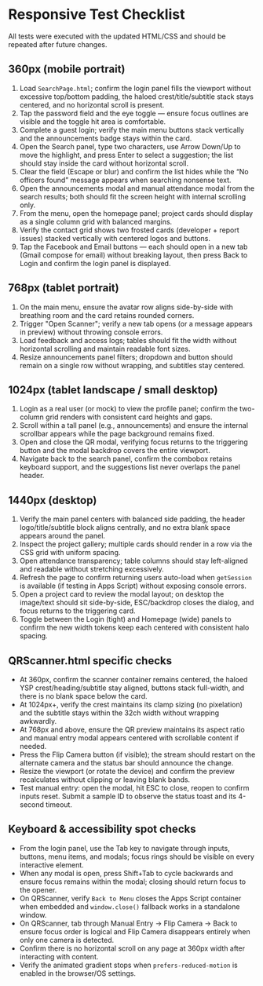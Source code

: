 # Responsive Test Checklist

All tests were executed with the updated HTML/CSS and should be repeated after future changes.

## 360px (mobile portrait)
1. Load `SearchPage.html`; confirm the login panel fills the viewport without excessive top/bottom padding, the haloed crest/title/subtitle stack stays centered, and no horizontal scroll is present.
2. Tap the password field and the eye toggle — ensure focus outlines are visible and the toggle hit area is comfortable.
3. Complete a guest login; verify the main menu buttons stack vertically and the announcements badge stays within the card.
4. Open the Search panel, type two characters, use Arrow Down/Up to move the highlight, and press Enter to select a suggestion; the list should stay inside the card without horizontal scroll.
5. Clear the field (Escape or blur) and confirm the list hides while the “No officers found” message appears when searching nonsense text.
6. Open the announcements modal and manual attendance modal from the search results; both should fit the screen height with internal scrolling only.
7. From the menu, open the homepage panel; project cards should display as a single column grid with balanced margins.
8. Verify the contact grid shows two frosted cards (developer + report issues) stacked vertically with centered logos and buttons.
9. Tap the Facebook and Email buttons — each should open in a new tab (Gmail compose for email) without breaking layout, then press Back to Login and confirm the login panel is displayed.

## 768px (tablet portrait)
1. On the main menu, ensure the avatar row aligns side-by-side with breathing room and the card retains rounded corners.
2. Trigger "Open Scanner"; verify a new tab opens (or a message appears in preview) without throwing console errors.
3. Load feedback and access logs; tables should fit the width without horizontal scrolling and maintain readable font sizes.
4. Resize announcements panel filters; dropdown and button should remain on a single row without wrapping, and subtitles stay centered.

## 1024px (tablet landscape / small desktop)
1. Login as a real user (or mock) to view the profile panel; confirm the two-column grid renders with consistent card heights and gaps.
2. Scroll within a tall panel (e.g., announcements) and ensure the internal scrollbar appears while the page background remains fixed.
3. Open and close the QR modal, verifying focus returns to the triggering button and the modal backdrop covers the entire viewport.
4. Navigate back to the search panel, confirm the combobox retains keyboard support, and the suggestions list never overlaps the panel header.

## 1440px (desktop)
1. Verify the main panel centers with balanced side padding, the header logo/title/subtitle block aligns centrally, and no extra blank space appears around the panel.
2. Inspect the project gallery; multiple cards should render in a row via the CSS grid with uniform spacing.
3. Open attendance transparency; table columns should stay left-aligned and readable without stretching excessively.
4. Refresh the page to confirm returning users auto-load when `getSession` is available (if testing in Apps Script) without exposing console errors.
5. Open a project card to review the modal layout; on desktop the image/text should sit side-by-side, ESC/backdrop closes the dialog, and focus returns to the triggering card.
6. Toggle between the Login (tight) and Homepage (wide) panels to confirm the new width tokens keep each centered with consistent halo spacing.

## QRScanner.html specific checks
- At 360px, confirm the scanner container remains centered, the haloed YSP crest/heading/subtitle stay aligned, buttons stack full-width, and there is no blank space below the card.
- At 1024px+, verify the crest maintains its clamp sizing (no pixelation) and the subtitle stays within the 32ch width without wrapping awkwardly.
- At 768px and above, ensure the QR preview maintains its aspect ratio and manual entry modal appears centered with scrollable content if needed.
- Press the Flip Camera button (if visible); the stream should restart on the alternate camera and the status bar should announce the change.
- Resize the viewport (or rotate the device) and confirm the preview recalculates without clipping or leaving blank bands.
- Test manual entry: open the modal, hit ESC to close, reopen to confirm inputs reset. Submit a sample ID to observe the status toast and its 4-second timeout.

## Keyboard & accessibility spot checks
- From the login panel, use the Tab key to navigate through inputs, buttons, menu items, and modals; focus rings should be visible on every interactive element.
- When any modal is open, press Shift+Tab to cycle backwards and ensure focus remains within the modal; closing should return focus to the opener.
- On QRScanner, verify `Back to Menu` closes the Apps Script container when embedded and `window.close()` fallback works in a standalone window.
- On QRScanner, tab through Manual Entry → Flip Camera → Back to ensure focus order is logical and Flip Camera disappears entirely when only one camera is detected.
- Confirm there is no horizontal scroll on any page at 360px width after interacting with content.
- Verify the animated gradient stops when `prefers-reduced-motion` is enabled in the browser/OS settings.

